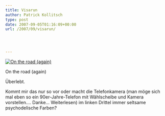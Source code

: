 ```yaml
---
title: Visarun
author: Patrick Kollitsch
type: post
date: 2007-09-05T01:16:09+00:00
url: /2007/09/visarun/




---
```

<div class="flickr">
  <a href="http://www.flickr.com/photos/schreibblogade/1327608288/" title="On the road (again)"><img src="//farm2.static.flickr.com/1009/1327608288_5f3d26bbce.jpg" alt="On the road (again)" /></a></p> 
  
  <p>
    On the road (again)
  </p>
</div>

Überlebt. 

Kommt mir das nur so vor oder macht die Telefonkamera (man möge sich mal eben so ein 90er-Jahre-Telefon mit Wählscheibe und Kamera vorstellen.... Danke... Weiterlesen) im linken Drittel immer seltsame psychodelische Farben?
